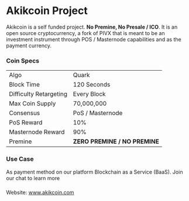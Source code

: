 # Akikcoin Project
Akikcoin is a self funded project. <b>No Premine, No Presale / ICO</b>. It is an open source cryptocurrency, a fork of PIVX that is meant to be an investment instrument through POS / Masternode capabilities and as the payment currency.

### Coin Specs
<table>
<tr><td>Algo</td><td>Quark</td></tr>
<tr><td>Block Time</td><td>120 Seconds</td></tr>
<tr><td>Difficulty Retargeting</td><td>Every Block</td></tr>
<tr><td>Max Coin Supply</td><td>70,000,000</td></tr>
<tr><td>Consensus</td><td>PoS / Masternode</td></tr>
<tr><td>PoS Reward</td><td>10%</td></tr>
<tr><td>Masternode Reward</td><td>90%</td></tr>
<tr><td>Premine</td><td><b>ZERO PREMINE / NO PREMINE</b></td></tr>
</table>

### Use Case
As payment method on our platform Blockchain as a Service (BaaS). Join our chat to learn more

###
Website: www.akikcoin.com
